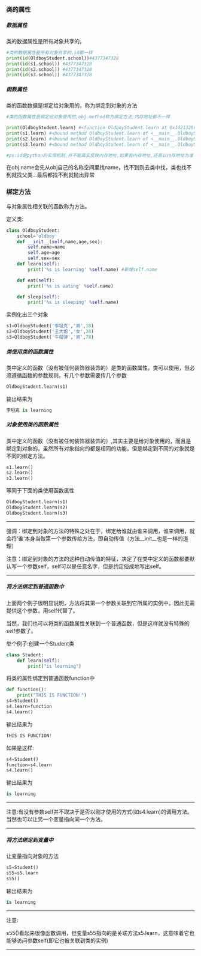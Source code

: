 ### 类的属性

##### 数据属性

类的数据属性是所有对象共享的。

```python
#类的数据属性是所有对象共享的,id都一样
print(id(OldboyStudent.school))#4377347328
print(id(s1.school)) #4377347328
print(id(s2.school)) #4377347328
print(id(s3.school)) #4377347328
```

##### 函数属性

类的函数数据是绑定给对象用的，称为绑定到对象的方法


```python
#类的函数属性是绑定给对象使用的,obj.method称为绑定方法,内存地址都不一样

print(OldboyStudent.learn) #<function OldboyStudent.learn at 0x1021329d8>
print(s1.learn) #<bound method OldboyStudent.learn of <__main__.OldboyStudent object at 0x1021466d8>>
print(s2.learn) #<bound method OldboyStudent.learn of <__main__.OldboyStudent object at 0x102146710>>
print(s3.learn) #<bound method OldboyStudent.learn of <__main__.OldboyStudent object at 0x102146748>>

#ps:id是python的实现机制,并不能真实反映内存地址,如果有内存地址,还是以内存地址为准
```

在obj.name会先从obj自己的名称空间里找name，找不到则去类中找，类也找不到就找父类...最后都找不到就抛出异常


### 绑定方法
与对象属性相关联的函数称为方法。

定义类:

```python
class OldboyStudent:
    school='oldboy'
    def __init__(self,name,age,sex):
        self.name=name
        self.age=age
        self.sex=sex
    def learn(self):
        print('%s is learning' %self.name) #新增self.name

    def eat(self):
        print('%s is eating' %self.name)

    def sleep(self):
        print('%s is sleeping' %self.name)
```

实例化出三个对象

```python
s1=OldboyStudent('李坦克','男',18)
s2=OldboyStudent('王大炮','女',38)
s3=OldboyStudent('牛榴弹','男',78)
```


##### 类使用类的函数属性

类中定义的函数（没有被任何装饰器装饰的）是类的函数属性，类可以使用，但必须遵循函数的参数规则，有几个参数需要传几个参数

```python
OldboyStudent.learn(s1)
```

输出结果为

```python
李坦克 is learning
```


##### 对象使用类的函数属性

类中定义的函数（没有被任何装饰器装饰的）,其实主要是给对象使用的，而且是绑定到对象的，虽然所有对象指向的都是相同的功能，但是绑定到不同的对象就是不同的绑定方法。

```python
s1.learn()
s2.learn()
s3.learn()
```

等同于下面的类使用函数属性

```python
OldboyStudent.learn(s1)
OldboyStudent.learn(s2)
OldboyStudent.learn(s3)
```

---

强调：绑定到对象的方法的特殊之处在于，绑定给谁就由谁来调用，谁来调用，就会将‘谁’本身当做第一个参数传给方法，即自动传值（方法__init__也是一样的道理）




注意：绑定到对象的方法的这种自动传值的特征，决定了在类中定义的函数都要默认写一个参数self，self可以是任意名字，但是约定俗成地写出self。

---

##### 将方法绑定到普通函数中

上面两个例子很明显说明，方法将其第一个参数关联到它所属的实例中，因此无需提供这个参数，用self代替了。

当然，我们也可以将类的函数属性关联到一个普通函数，但是这样就没有特殊的self参数了。

举个例子:创建一个Student类

```python
class Student:
    def learn(self):
        print("is learning")
```

将类的属性绑定到普通函数function中

```python
def function():
    print("THIS IS FUNCTION!")
s4=Student()
s4.learn=function
s4.learn()
```

输出结果为

```python
THIS IS FUNCTION!
```

如果是这样:

```python
s4=Student()
function=s4.learn
s4.learn()
```

输出结果为

```python
is learning
```
---

注意:有没有参数self并不取决于是否以刚才使用的方式(如s4.learn)的调用方法。当然也可以让另一个变量指向同一个方法。

---


##### 将方法绑定到变量中

让变量指向对象的方法

```python
s5=Student()
s55=s5.learn
s55()
```

输出结果为

```python
is learning
```



---

注意:

s55()看起来很像函数调用，但变量s55指向的是关联方法s5.learn，这意味着它也能够访问参数self(即它也被关联到类的实例)

---
